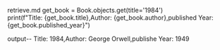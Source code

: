 retrieve.md
get_book = Book.objects.get(title='1984')      
print(f"Title: {get_book.title},Author: {get_book.author},published Year: {get_book.published_year}")

output--  Title: 1984,Author: George Orwell,publishe Year: 1949